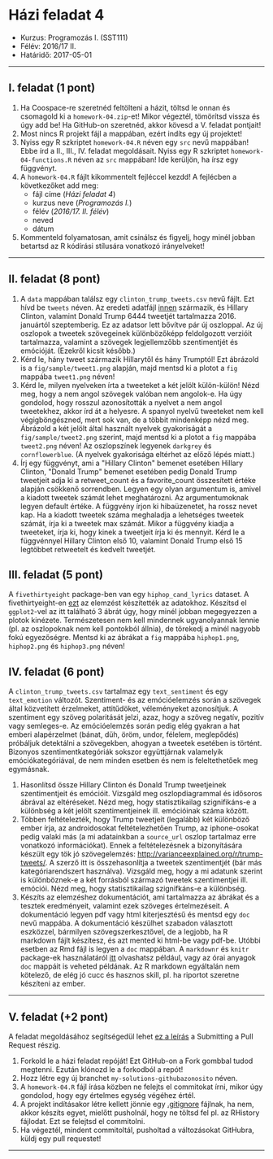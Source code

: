 # Házi feladat 4
* Kurzus: Programozás I. (SST111)
* Félév: 2016/17 II.
* Határidő: 2017-05-01

---

## I. feladat (1 pont)
1. Ha Coospace-re szeretnéd feltölteni a házit, töltsd le onnan és csomagold ki a ```homework-04.zip```-et! Mikor végeztél, tömörítsd vissza és úgy add be! Ha GitHub-on szeretnéd, akkor kövesd a V. feladat pontjait!
2. Most nincs R projekt fájl a mappában, ezért indíts egy új projektet! 
3. Nyiss egy R szkriptet ```homework-04.R``` néven egy ```src``` nevű mappában! Ebbe írd a II., III., IV. feladat megoldásait. Nyiss egy R szkriptet ```homework-04-functions.R``` néven az ```src``` mappában! Ide kerüljön, ha írsz egy függvényt.
4. A ```homework-04.R``` fájlt kikommentelt fejléccel kezdd! A fejlécben a következőket add meg: 
    - fájl címe (*Házi feladat 4*)
    - kurzus neve (*Programozás I.*)
    - félév (*2016/17. II. félév*)
    - neved
    - dátum
5. Kommenteld folyamatosan, amit csinálsz és figyelj, hogy minél jobban betartsd az R kódírási stílusára vonatkozó irányelveket!

---

## II. feladat (8 pont)

1. A ```data``` mappában találsz egy ```clinton_trump_tweets.csv``` nevű fájlt. Ezt hívd be ```tweets``` néven. Az eredeti adatfájl [innen](https://www.kaggle.com/benhamner/clinton-trump-tweets) származik, és Hillary Clinton, valamint Donald Trump 6444 tweetjét tartalmazza 2016. januártól szeptemberig. Ez az adatsor lett bővítve pár új oszloppal. Az új oszlopok a tweetek szövegeinek különbözőképp feldolgozott verzióit tartalmazza, valamint a szövegek legjellemzőbb szentimentjét és emócióját. (Ezekről kicsit később.)
2. Kérd le, hány tweet származik Hillarytől és hány Trumptól! Ezt ábrázold is a ```fig/sample/tweet1.png``` alapján, majd mentsd ki a plotot a ```fig``` mappába ```tweet1.png``` néven!
3. Kérd le, milyen nyelveken írta a tweeteket a két jelölt külön-külön! Nézd meg, hogy a nem angol szövegek valóban nem angolok-e. Ha úgy gondolod, hogy rosszul azonosították a nyelvet a nem angol tweetekhez, akkor írd át a helyesre. A spanyol nyelvű tweeteket nem kell végigböngészned, mert sok van, de a többit mindenképp nézd meg. Ábrázold a két jelölt által használt nyelvek gyakoriságát a ```fig/sample/tweet2.png``` szerint, majd mentsd ki a plotot a ```fig``` mappába ```tweet2.png``` néven! Az oszlopszínek legyenek ```darkgrey``` és ```cornflowerblue```. (A nyelvek gyakorisága eltérhet az előző lépés miatt.)
4. Írj egy függvényt, ami a "Hillary Clinton" bemenet esetében Hillary Clinton, "Donald Trump" bemenet esetében pedig Donald Trump tweetjeit adja ki a retweet_count és a favorite_count összesített értéke alapján csökkenő sorrendben. Legyen egy olyan argumentum is, amivel a kiadott tweetek számát lehet meghatározni. Az argumentumoknak legyen default értéke. A függvény írjon ki hibaüzenetet, ha rossz nevet kap. Ha a kiadott tweetek száma meghaladja a lehetséges tweetek számát, írja ki a tweetek max számát. Mikor a függvény kiadja a tweeteket, írja ki, hogy kinek a tweetjeit írja ki és mennyit. Kérd le a függvénnyel Hillary Clinton első 10, valamint Donald Trump első 15 legtöbbet retweetelt és kedvelt tweetjét.

## III. feladat (5 pont)
A ```fivethirtyeight``` package-ben van egy ```hiphop_cand_lyrics``` dataset. A fivethirtyeight-en [ezt](https://projects.fivethirtyeight.com/clinton-trump-hip-hop-lyrics/) az elemzést készítették az adatokhoz. Készítsd el ```ggplot2```-vel az itt található 3 ábrát úgy, hogy minél jobban megegyezzen a plotok kinézete. Természetesen nem kell mindennek ugyanolyannak lennie (pl. az oszlopoknak nem kell pontokból állnia), de törekedj a minél nagyobb fokú egyezőségre. Mentsd ki az ábrákat a ```fig``` mappába ```hiphop1.png```, ```hiphop2.png``` és ```hiphop3.png``` néven!

## IV. feladat (6 pont)
A ```clinton_trump_tweets.csv``` tartalmaz egy ```text_sentiment``` és egy ```text_emotion``` változót. Szentiment- és az emócióelemzés során a szövegek által közvetített érzelmeket, attitűdöket, véleményeket azonosítjuk. A szentiment egy szöveg polaritását jelzi, azaz, hogy a szöveg negatív, pozitív vagy semleges-e. Az emócióelemzés során pedig elég gyakran a hat emberi alapérzelmet (bánat, düh, öröm, undor, félelem, meglepődés) próbáljuk detektálni a szövegekben, ahogyan a tweetek esetében is történt. Bizonyos szentimentkategóriák sokszor együttjárnak valamelyik emóciókategóriával, de nem minden esetben és nem is feleltethetőek meg egymásnak.
1. Hasonlítsd össze Hillary Clinton és Donald Trump tweetjeinek szentimentjeit és emócióit. Vizsgáld meg oszlopdiagrammal és idősoros ábrával az eltéréseket. Nézd meg, hogy statisztikailag szignifikáns-e a különbség a két jelölt szentimentjeinek ill. emócióinak száma között.
2. Többen feltételezték, hogy Trump tweetjeit (legalább) két különböző ember írja, az androidosokat feltételezhetően Trump, az iphone-osokat pedig valaki más (a mi adatainkban a ```source_url``` oszlop tartalmaz erre vonatkozó információkat). Ennek a feltételezésnek a bizonyítására készült egy tök jó szövegelemzés: http://varianceexplained.org/r/trump-tweets/. A szerző itt is összehasonlítja a tweetek szentimentjét (bár más kategóriarendszert használva). Vizsgáld meg, hogy a mi adatunk szerint is különböznek-e a két forrásból származó tweetek szentimentjei ill. emóciói. Nézd meg, hogy statisztikailag szignifkáns-e a különbség.
3. Készíts az elemzéshez dokumentációt, ami tartalmazza az ábrákat és a tesztek eredményeit, valamint ezek szöveges értelmezéseit. A dokumentáció legyen pdf vagy html kiterjesztésű és mentsd egy ```doc``` nevű mappába. A dokumentáció készülhet szabadon választott eszközzel, bármilyen szövegszerkesztővel, de a legjobb, ha R markdown fájlt készítesz, és azt mented ki html-be vagy pdf-be. Utóbbi esetben az Rmd fájl is legyen a ```doc``` mappában. A ```markdownr``` és ```knitr``` package-ek használatáról [itt](https://www.r-bloggers.com/r-markdown-and-knitr-tutorial-part-1/) olvashatsz például, vagy az órai anyagok ```doc``` mappáit is veheted példának. Az R markdown egyáltalán nem kötelező, de elég jó cucc és hasznos skill, pl. ha riportot szeretne készíteni az ember.

---

## V. feladat (+2 pont)
A feladat megoldásához segítségedül lehet [ez a leírás](https://gist.github.com/Chaser324/ce0505fbed06b947d962) a Submitting a Pull Request részig.

1. Forkold le a házi feladat repóját! Ezt GitHub-on a Fork gombbal tudod megtenni. Ezután klónozd le a forkodból a repót!
2. Hozz létre egy új branchet ```my-solutions-githubazonosito``` néven.
3. A ```homework-04.R``` fájl írása közben ne felejts el commitokat írni, mikor úgy gondolod, hogy egy értelmes egység végéhez értél.
4. A projekt indításakor létre kellett jönnie egy [.gitignore](https://github.com/github/gitignore/blob/master/R.gitignore) fájlnak, ha nem, akkor készíts egyet, mielőtt pusholnál, hogy ne töltsd fel pl. az RHistory fájlodat. Ezt se felejtsd el commitolni.
5. Ha végeztél, mindent commitoltál, pusholtad a változásokat GitHubra, küldj egy pull requestet!

---
 
